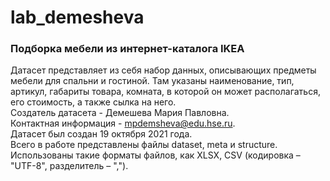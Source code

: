 # lab_demesheva

### Подборка мебели из интернет-каталога IKEA</br>

Датасет представляет из себя набор данных, описывающих предметы мебели для спальни и гостиной. Там указаны наименование, тип, артикул, габариты товара, комната, в которой он может располагаться, его стоимость, а также сылка на него.</br>
Создатель датасета - Демешева Мария Павловна.</br>
Контактная информация - mpdemsheva@edu.hse.ru.</br>
Датасет был создан 19 октября 2021 года.</br>
Всего в работе представлены файлы dataset, meta и structure.</br>
Использованы такие форматы файлов, как XLSX, CSV (кодировка – "UTF-8", разделитель – ",").</br>
